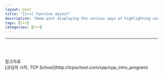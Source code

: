 ```yaml
---
layout: post
title: "[C++] function object"
description: "Demo post displaying the various ways of highlighting code in Markdown."
tags: [C++]
categories: [C++]
---
```


------------------------------------------------------------------------------------------------------------

<br/>
<br/>
<br/>
참고자료</br>
[코딩의 시작, TCP School](http://tcpschool.com/cpp/cpp_intro_program)
